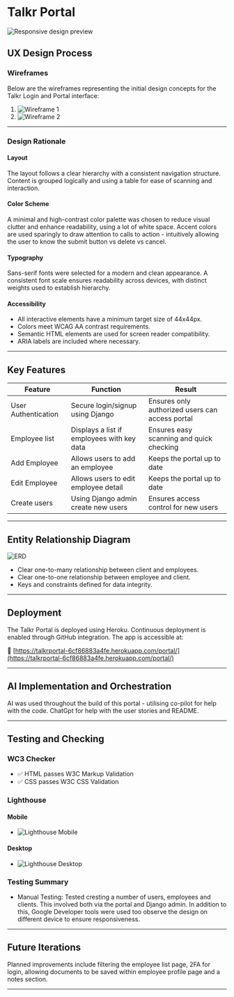 # Talkr Portal

![Responsive design preview](./images/amIresponsive.png)

## UX Design Process

### Wireframes

Below are the wireframes representing the initial design concepts for the Talkr Login and Portal interface:

1. ![Wireframe 1](./images/wireframe1.png)
2. ![Wireframe 2](./images/wireframe2.png)

---

### Design Rationale

#### Layout

The layout follows a clear hierarchy with a consistent navigation structure. Content is grouped logically and using a table for ease of scanning and interaction.

#### Color Scheme

A minimal and high-contrast color palette was chosen to reduce visual clutter and enhance readability, using a lot of white space. Accent colors are used sparingly to draw attention to calls to action - intuitively allowing the user to know the submit button vs delete vs cancel.

#### Typography

Sans-serif fonts were selected for a modern and clean appearance. A consistent font scale ensures readability across devices, with distinct weights used to establish hierarchy.

#### Accessibility

- All interactive elements have a minimum target size of 44x44px.
- Colors meet WCAG AA contrast requirements.
- Semantic HTML elements are used for screen reader compatibility.
- ARIA labels are included where necessary.

---

## Key Features

| Feature              | Function                                            | Result                                          |
|----------------------|-----------------------------------------------------|-------------------------------------------------|
| User Authentication  | Secure login/signup using Django                    | Ensures only authorized users can access portal |
| Employee list        | Displays a list if employees with key data          | Ensures easy scanning and quick checking        |
| Add Employee         | Allows users to add an employee                     | Keeps the portal up to date                     |
| Edit Employee        | Allows users to edit employee detail                | Keeps the portal up to date                     |
| Create users         | Using Django admin create new users                 | Ensures access control for new users            |

---

## Entity Relationship Diagram

![ERD](./images/client_employee_erd.png)

- Clear one-to-many relationship between client and employees.
- Clear one-to-one relationship between employee and client.
- Keys and constraints defined for data integrity.

---

## Deployment

The Talkr Portal is deployed using Heroku. Continuous deployment is enabled through GitHub integration. The app is accessible at:

🔗 [https://talkrportal-6cf86883a4fe.herokuapp.com/portal/](https://talkrportal-6cf86883a4fe.herokuapp.com/portal/)

---

## AI Implementation and Orchestration

AI was used throughout the build of this portal - utilising co-pilot for help with the code. ChatGpt for help with the user stories and README.

---

## Testing and Checking

### WC3 Checker

- ✅ HTML passes W3C Markup Validation
- ✅ CSS passes W3C CSS Validation

### Lighthouse

#### Mobile

- ![Lighthouse Mobile](./images/lighthouse-mobile.png)

#### Desktop

- ![Lighthouse Desktop](./images/lighthouse-desktop.png)

### Testing Summary

- Manual Testing: Tested cresting a number of users, employees and clients. This involved both via the portal and Django admin. In addition to this, Google Developer tools were used too observe the design on different device to ensure responsiveness.

---

## Future Iterations

Planned improvements include filtering the employee list page, 2FA for login, allowing documents to be saved within employee profile page and a notes section.

---